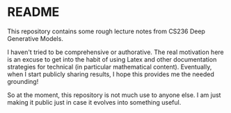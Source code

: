 # README
This repository contains some rough lecture notes from CS236 Deep Generative Models.

I haven't tried to be comprehensive or authorative.  The real motivation here is an excuse to get into the habit of using Latex and other documentation strategies for technical (in particular mathematical content).
Eventually, when I start publicly sharing results, I hope this provides me the needed grounding!

So at the moment, this repository is not much use to anyone else.  I am just making it public just in case it evolves into something useful.
